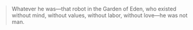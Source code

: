 > Whatever he was—that robot in the Garden of Eden, who existed without mind, without values, without labor, without love—he was not man.